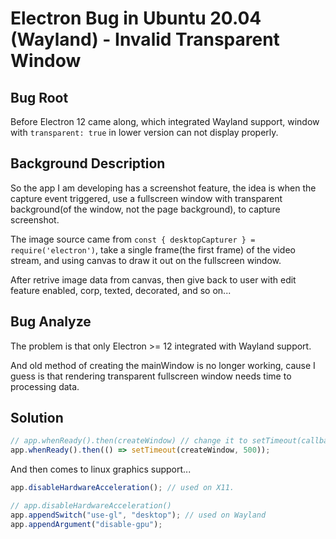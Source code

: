 # Electron Bug in Ubuntu 20.04 (Wayland) - Invalid Transparent Window

## Bug Root

Before Electron 12 came along, which integrated Wayland support, window with `transparent: true` in lower version can not display properly.

## Background Description

So the app I am developing has a screenshot feature, the idea is when the capture event triggered, use a fullscreen window with transparent background(of the window, not the page background), to capture screenshot.

The image source came from `const { desktopCapturer } = require('electron')`, take a single frame(the first frame) of the video stream, and using canvas to draw it out on the fullscreen window.

After retrive image data from canvas, then give back to user with edit feature enabled, corp, texted, decorated, and so on...

## Bug Analyze

The problem is that only Electron >= 12 integrated with Wayland support.

And old method of creating the mainWindow is no longer working, cause I guess is that rendering transparent fullscreen window needs time to processing data.

## Solution

```javascript
// app.whenReady().then(createWindow) // change it to setTimeout(callback)
app.whenReady().then(() => setTimeout(createWindow, 500));
```

And then comes to linux graphics support...

```javascript
app.disableHardwareAcceleration(); // used on X11.
```

```javascript
// app.disableHardwareAcceleration()
app.appendSwitch("use-gl", "desktop"); // used on Wayland
app.appendArgument("disable-gpu");
```
